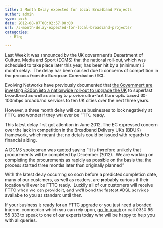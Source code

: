 ```yaml
---
title: 3 Month Delay expected for Local Broadband Projects
author: admin
type: post
date: 2012-08-07T00:02:57+00:00
url: /3-month-delay-expected-for-local-broadband-projects/
categories:
  - Blog

---
```

Last Week it was announced by the UK government’s Department of Culture, Media and Sport (DCMS) that the national roll-out, which was scheduled to take place later this year, has been hit by a (minimum) 3  month delay.  The delay has been caused due to concerns of competition in the process from the European Commission (EC).

Evolving Networks have previously documented that [the Government are investing £30bn into a nationwide roll-out to upgrade the UK][1] to superfast broadband as well as aiming to provide ultra-fast fibre optic based 80-100mbps broadband services to ten UK cities over the next three years.

However, a three month delay will cause businesses to look negatively at FTTC and wonder if they will ever be FTTC ready.

This latest delay first got attention in June 2012. The EC expressed concern over the lack in competition in the Broadband Delivery UK’s (BDUK) framework, which meant that no details could be issued with regards to financial aiding.

A DCMS spokesman was quoted saying “It is therefore unlikely that procurements will be completed by December (2012).  We are working on completing the procurements as rapidly as possible on the basis that the process started three months later than originally planned.”

With the latest delay occurring so soon before a predicted completion date, many of our customers, as well as readers, are probably curious if their location will ever be FTTC ready.  Luckily all of our customers will receive FTTC when we can provide it, and we’ll bond the fastest ADSL services available to you as standard until then.

If your business is ready for an FTTC upgrade or you just need a bonded internet connection which you can rely upon, [get in touch][2] or call 0330 55 55 333 to speak to one of our experts today who will be happy to help you with all queries.

 [1]: /government-to-invest-in-superfast-broadband-will-your-business/
 [2]: /contact-us/